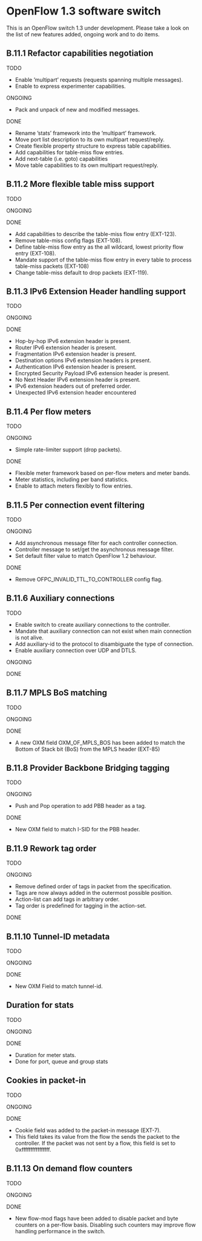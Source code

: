 OpenFlow 1.3 software switch
=============================
This is an OpenFlow switch 1.3 under development. Please take a look on the list of new features added, ongoing work and to do items.   

B.11.1 Refactor capabilities negotiation
----------------------------------------

TODO

- Enable ’multipart’ requests (requests spanning multiple messages).
- Enable to express experimenter capabilities.


ONGOING

- Pack and unpack of new and modified messages.

DONE

- Rename ’stats’ framework into the ’multipart’ framework. 
- Move port list description to its own multipart request/reply.
- Create flexible property structure to express table capabilities.
- Add capabilities for table-miss flow entries.
- Add next-table (i.e. goto) capabilities
- Move table capabilities to its own multipart request/reply.

B.11.2 More flexible table miss support
-----------------------------------------

TODO


ONGOING

DONE

- Add capabilities to describe the table-miss flow entry (EXT-123). 
- Remove table-miss config flags (EXT-108).
- Define table-miss flow entry as the all wildcard, lowest priority flow entry (EXT-108).
- Mandate support of the table-miss flow entry in every table to process table-miss packets (EXT-108)
- Change table-miss default to drop packets (EXT-119).

B.11.3 IPv6 Extension Header handling support
----------------------------------------------

TODO

ONGOING

DONE

- Hop-by-hop IPv6 extension header is present.
- Router IPv6 extension header is present.
- Fragmentation IPv6 extension header is present.
- Destination options IPv6 extension headers is present.
- Authentication IPv6 extension header is present.
- Encrypted Security Payload IPv6 extension header is present.
- No Next Header IPv6 extension header is present.
- IPv6 extension headers out of preferred order.
- Unexpected IPv6 extension header encountered

B.11.4 Per flow meters
-----------------------

TODO

ONGOING


- Simple rate-limiter support (drop packets).

DONE
- Flexible meter framework based on per-flow meters and meter bands.
- Meter statistics, including per band statistics.
- Enable to attach meters flexibly to flow entries.

B.11.5 Per connection event filtering
--------------------------------------

TODO


ONGOING
- Add asynchronous message filter for each controller connection.
- Controller message to set/get the asynchronous message filter.
- Set default filter value to match OpenFlow 1.2 behaviour.

DONE

- Remove OFPC_INVALID_TTL_TO_CONTROLLER config flag.

B.11.6 Auxiliary connections
-----------------------------

TODO

- Enable switch to create auxiliary connections to the controller.
- Mandate that auxiliary connection can not exist when main connection is not alive.
- Add auxiliary-id to the protocol to disambiguate the type of connection.
- Enable auxiliary connection over UDP and DTLS.

ONGOING

DONE

B.11.7 MPLS BoS matching
--------------------------

TODO

ONGOING

DONE

- A new OXM field OXM_OF_MPLS_BOS has been added to match the Bottom 
of Stack bit (BoS) from the MPLS header (EXT-85)

B.11.8 Provider Backbone Bridging tagging
-------------------------------------------

TODO



ONGOING
- Push and Pop operation to add PBB header as a tag.

DONE

- New OXM field to match I-SID for the PBB header.

B.11.9 Rework tag order
------------------------

TODO



ONGOING
- Remove defined order of tags in packet from the specification.
- Tags are now always added in the outermost possible position.
- Action-list can add tags in arbitrary order.
- Tag order is predefined for tagging in the action-set.

DONE

B.11.10 Tunnel-ID metadata
---------------------------

TODO

ONGOING

DONE

- New OXM Field to match tunnel-id.

Duration for stats
-------------------

TODO



ONGOING

DONE

- Duration for meter stats.
- Done for port, queue and group stats

Cookies in packet-in
----------------------

TODO

ONGOING

DONE

- Cookie field was added to the packet-in message (EXT-7). 
- This field takes its value from the flow the
sends the packet to the controller. If the packet was not sent by 
a flow, this field is set to 0xffffffffffffffff.

B.11.13 On demand flow counters
--------------------------------

TODO

ONGOING

DONE

- New flow-mod flags have been added to disable packet and byte 
counters on a per-flow basis. Disabling such counters may improve 
flow handling performance in the switch.
